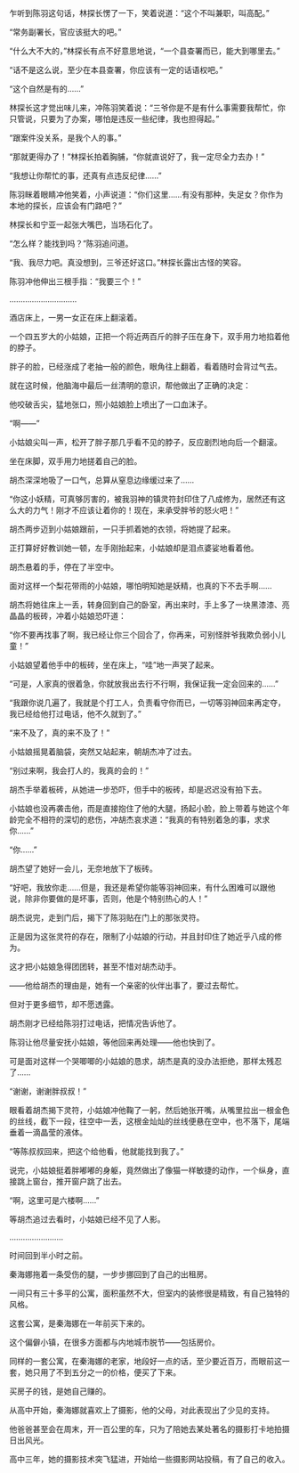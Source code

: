 乍听到陈羽这句话，林探长愣了一下，笑着说道：“这个不叫兼职，叫高配。”

“常务副署长，官应该挺大的吧。”

“什么大不大的，”林探长有点不好意思地说，“一个县查署而已，能大到哪里去。”

“话不是这么说，至少在本县查署，你应该有一定的话语权吧。”

“这个自然是有的……”

林探长这才觉出味儿来，冲陈羽笑着说：“三爷你是不是有什么事需要我帮忙，你只管说，只要为了办案，哪怕是违反一些纪律，我也担得起。”

“跟案件没关系，是我个人的事。”

“那就更得办了！”林探长拍着胸脯，“你就直说好了，我一定尽全力去办！”

“我想让你帮忙的事，还真有点违反纪律……”

陈羽眯着眼睛冲他笑着，小声说道：“你们这里……有没有那种，失足女？你作为本地的探长，应该会有门路吧？”

林探长和宁亚一起张大嘴巴，当场石化了。

“怎么样？能找到吗？”陈羽追问道。

“我、我尽力吧。真没想到，三爷还好这口。”林探长露出古怪的笑容。

陈羽冲他伸出三根手指：“我要三个！”

…………………………

酒店床上，一男一女正在床上翻滚着。

一个四五岁大的小姑娘，正把一个将近两百斤的胖子压在身下，双手用力地掐着他的脖子。

胖子的脸，已经涨成了老抽一般的颜色，眼角往上翻着，看着随时会背过气去。

就在这时候，他脑海中最后一丝清明的意识，帮他做出了正确的决定：

他咬破舌尖，猛地张口，照小姑娘脸上喷出了一口血沫子。

“啊——”

小姑娘尖叫一声，松开了胖子那几乎看不见的脖子，反应剧烈地向后一个翻滚。

坐在床脚，双手用力地搓着自己的脸。

胡杰深深地吸了一口气，总算从窒息边缘缓过来了……

“你这小妖精，可真够厉害的，被我羽神的镇灵符封印住了八成修为，居然还有这么大的力气！刚才不应该让着你的！现在，来承受胖爷的怒火吧！”

胡杰两步迈到小姑娘跟前，一只手抓着她的衣领，将她提了起来。

正打算好好教训她一顿，左手刚抬起来，小姑娘却是泪点婆娑地看着他。

胡杰悬着的手，停在了半空中。

面对这样一个梨花带雨的小姑娘，哪怕明知她是妖精，也真的下不去手啊……

胡杰将她往床上一丢，转身回到自己的卧室，再出来时，手上多了一块黑漆漆、亮晶晶的板砖，冲着小姑娘恐吓道：

“你不要再找事了啊，我已经让你三个回合了，你再来，可别怪胖爷我欺负弱小儿童！”

小姑娘望着他手中的板砖，坐在床上，“哇”地一声哭了起来。

“可是，人家真的很着急，你就放我出去行不行啊，我保证我一定会回来的……”

“我跟你说几遍了，我就是个打工人，负责看守你而已，一切等羽神回来再定夺，我已经给他打过电话，他不久就到了。”

“来不及了，真的来不及了！”

小姑娘摇晃着脑袋，突然又站起来，朝胡杰冲了过去。

“别过来啊，我会打人的，我真的会的！”

胡杰手举着板砖，从她进一步恐吓，但手中的板砖，却是迟迟没有拍下去。

小姑娘也没再袭击他，而是直接抱住了他的大腿，扬起小脸，脸上带着与她这个年龄完全不相符的深切的悲伤，冲胡杰哀求道：“我真的有特别着急的事，求求你……”

“你……”

胡杰望了她好一会儿，无奈地放下了板砖。

“好吧，我放你走……但是，我还是希望你能等羽神回来，有什么困难可以跟他说，除非你要做的是坏事，否则，他是个特别热心的人！”

胡杰说完，走到门后，揭下了陈羽贴在门上的那张灵符。

正是因为这张灵符的存在，限制了小姑娘的行动，并且封印住了她近乎八成的修为。

这才把小姑娘急得团团转，甚至不惜对胡杰动手。

——他给胡杰的理由是，她有一个亲密的伙伴出事了，要过去帮忙。

但对于更多细节，却不愿透露。

胡杰刚才已经给陈羽打过电话，把情况告诉他了。

陈羽让他尽量安抚小姑娘，等他回来再处理——他也快到了。

可是面对这样一个哭唧唧的小姑娘的恳求，胡杰是真的没办法拒绝，那样太残忍了……

“谢谢，谢谢胖叔叔！”

眼看着胡杰揭下灵符，小姑娘冲他鞠了一躬，然后她张开嘴，从嘴里拉出一根金色的丝线，截下一段，往空中一丢，这根金灿灿的丝线便悬在空中，也不落下，尾端垂着一滴晶莹的液体。

“等陈叔叔回来，把这个给他看，他就能找到我了。”

说完，小姑娘挺着胖嘟嘟的身躯，竟然做出了像猫一样敏捷的动作，一个纵身，直接跳上窗台，推开窗户跳了出去。

“啊，这里可是六楼啊……”

等胡杰追过去看时，小姑娘已经不见了人影。

……………………

时间回到半小时之前。

秦海娜拖着一条受伤的腿，一步步挪回到了自己的出租房。

一间只有三十多平的公寓，面积虽然不大，但室内的装修很是精致，有自己独特的风格。

这套公寓，是秦海娜在一年前买下来的。

这个偏僻小镇，在很多方面都与内地城市脱节——包括房价。

同样的一套公寓，在秦海娜的老家，地段好一点的话，至少要近百万，而眼前这一套，她只用了不到五分之一的价格，便买了下来。

买房子的钱，是她自己赚的。

从高中开始，秦海娜就喜欢上了摄影，他的父母，对此表现出了少见的支持。

他爸爸甚至会在周末，开一百公里的车，只为了陪她去某处著名的摄影打卡地拍摄日出风光。

高中三年，她的摄影技术突飞猛进，开始给一些摄影网站投稿，有了自己的收入。
